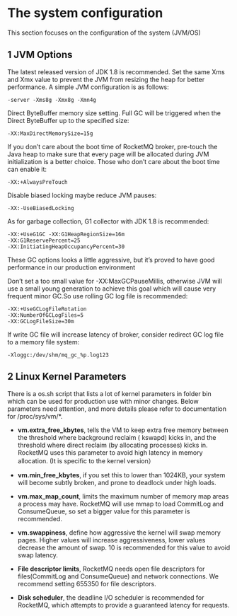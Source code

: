# The system configuration

This section focuses on the configuration of the system (JVM/OS)

## **1 JVM Options** ##

The latest released version of JDK 1.8 is recommended. Set the same Xms and Xmx value to prevent the JVM from resizing
the heap for better performance. A simple JVM configuration is as follows:

    -server -Xms8g -Xmx8g -Xmn4g

Direct ByteBuffer memory size setting. Full GC will be triggered when the Direct ByteBuffer up to the specified size:

    -XX:MaxDirectMemorySize=15g

If you don’t care about the boot time of RocketMQ broker, pre-touch the Java heap to make sure that every page will be
allocated during JVM initialization is a better choice. Those who don’t care about the boot time can enable it:

    -XX:+AlwaysPreTouch

Disable biased locking maybe reduce JVM pauses:

    -XX:-UseBiasedLocking

As for garbage collection, G1 collector with JDK 1.8 is recommended:

    -XX:+UseG1GC -XX:G1HeapRegionSize=16m 
    -XX:G1ReservePercent=25
    -XX:InitiatingHeapOccupancyPercent=30

These GC options looks a little aggressive, but it’s proved to have good performance in our production environment

Don’t set a too small value for -XX:MaxGCPauseMillis, otherwise JVM will use a small young generation to achieve this
goal which will cause very frequent minor GC.So use rolling GC log file is recommended:

    -XX:+UseGCLogFileRotation 
    -XX:NumberOfGCLogFiles=5 
    -XX:GCLogFileSize=30m

If write GC file will increase latency of broker, consider redirect GC log file to a memory file system:

    -Xloggc:/dev/shm/mq_gc_%p.log123

## 2 Linux Kernel Parameters ##

There is a os.sh script that lists a lot of kernel parameters in folder bin which can be used for production use with
minor changes. Below parameters need attention, and more details please refer to documentation for /proc/sys/vm/*.

- **vm.extra_free_kbytes**, tells the VM to keep extra free memory between the threshold where background reclaim (
  kswapd) kicks in, and the threshold where direct reclaim (by allocating processes) kicks in. RocketMQ uses this
  parameter to avoid high latency in memory allocation. (It is specific to the kernel version）


- **vm.min_free_kbytes**, if you set this to lower than 1024KB, your system will become subtly broken, and prone to
  deadlock under high loads.


- **vm.max_map_count**, limits the maximum number of memory map areas a process may have. RocketMQ will use mmap to load
  CommitLog and ConsumeQueue, so set a bigger value for this parameter is recommended.


- **vm.swappiness**, define how aggressive the kernel will swap memory pages. Higher values will increase
  aggressiveness, lower values decrease the amount of swap. 10 is recommended for this value to avoid swap latency.


- **File descriptor limits**, RocketMQ needs open file descriptors for files(CommitLog and ConsumeQueue) and network
  connections. We recommend setting 655350 for file descriptors.


- **Disk scheduler**, the deadline I/O scheduler is recommended for RocketMQ, which attempts to provide a guaranteed
  latency for requests.

